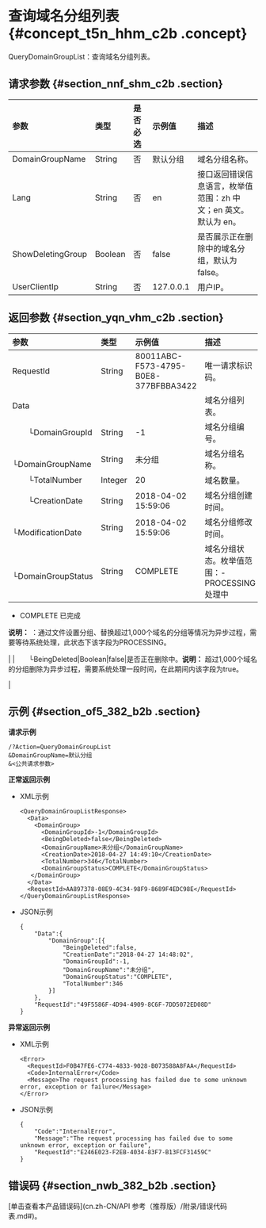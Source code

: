# 查询域名分组列表 {#concept_t5n_hhm_c2b .concept}

QueryDomainGroupList：查询域名分组列表。

## 请求参数 {#section_nnf_shm_c2b .section}

|参数|类型|是否必选|示例值|描述|
|:-|:-|:---|:--|:-|
|DomainGroupName|String|否|默认分组|域名分组名称。|
|Lang|String|否|en|接口返回错误信息语言，枚举值范围：zh 中文；en 英文。默认为 en。|
|ShowDeletingGroup|Boolean|否|false|是否展示正在删除中的域名分组，默认为false。|
|UserClientIp|String|否|127.0.0.1|用户IP。|

## 返回参数 {#section_yqn_vhm_c2b .section}

|参数|类型|示例值|描述|
|:-|:-|:--|:-|
|RequestId|String|80011ABC-F573-4795-B0E8-377BFBBA3422|唯一请求标识码。|
|Data| | |域名分组列表。|
|  └DomainGroupId|String|-1|域名分组编号。|
|  └DomainGroupName|String|未分组|域名分组名称。|
|  └TotalNumber|Integer|20|域名数量。|
|  └CreationDate|String|2018-04-02 15:59:06|域名分组创建时间。|
|  └ModificationDate|String|2018-04-02 15:59:06|域名分组修改时间。|
|  └DomainGroupStatus|String|COMPLETE|域名分组状态。枚举值范围：-   PROCESSING 处理中
-   COMPLETE 已完成

**说明：** ：通过文件设置分组、替换超过1,000个域名的分组等情况为异步过程，需要等待系统处理，此状态下该字段为PROCESSING。

|
|  └BeingDeleted|Boolean|false|是否正在删除中。**说明：** 超过1,000个域名的分组删除为异步过程，需要系统处理一段时间，在此期间内该字段为true。

|

## 示例 {#section_of5_382_b2b .section}

**请求示例**

```
/?Action=QueryDomainGroupList
&DomainGroupName=默认分组
&<公共请求参数>
```

**正常返回示例**

-   XML示例

    ```
    <QueryDomainGroupListResponse>
      <Data>
        <DomainGroup>
          <DomainGroupId>-1</DomainGroupId>
          <BeingDeleted>false</BeingDeleted>
          <DomainGroupName>未分组</DomainGroupName>
          <CreationDate>2018-04-27 14:49:10</CreationDate>
          <TotalNumber>346</TotalNumber>
          <DomainGroupStatus>COMPLETE</DomainGroupStatus>
       </DomainGroup>
      </Data>
      <RequestId>AA897378-08E9-4C34-98F9-8689F4EDC98E</RequestId>
    </QueryDomainGroupListResponse>
    ```

-   JSON示例

    ```
    {
        "Data":{
            "DomainGroup":[{
                "BeingDeleted":false,
                "CreationDate":"2018-04-27 14:48:02",
                "DomainGroupId":-1,
                "DomainGroupName":"未分组",
                "DomainGroupStatus":"COMPLETE",
                "TotalNumber":346
            }]
        },
        "RequestId":"49F5586F-4D94-4909-8C6F-7DD5072ED08D"
    }
    ```


**异常返回示例**

-   XML示例

    ```
    <Error>
      <RequestId>F0B47FE6-C774-4833-9028-B073588A8FAA</RequestId>
      <Code>InternalError</Code>
      <Message>The request processing has failed due to some unknown error, exception or failure</Message>
    </Error>
    ```

-   JSON示例

    ```
    {
        "Code":"InternalError",
        "Message":"The request processing has failed due to some unknown error, exception or failure",
        "RequestId":"E246E023-F2EB-4034-83F7-B13FCF31459C"
    }
    ```


## 错误码 {#section_nwb_382_b2b .section}

[单击查看本产品错误码](cn.zh-CN/API 参考（推荐版）/附录/错误代码表.md#)。

